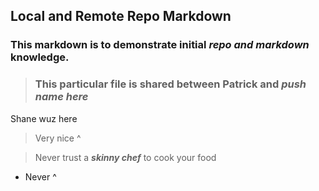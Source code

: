 ## **Local and Remote Repo Markdown**  

### This markdown is to demonstrate initial _repo and markdown_ knowledge.  

> ### This particular file is shared between Patrick and _push name here_
Shane wuz here
> Very nice ^

>Never trust a **_skinny chef_** to cook your food
* Never ^
